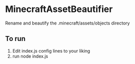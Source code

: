 # MinecraftAssetBeautifier
Rename and beautify the .minecraft/assets/objects directory

## To run
1) Edit index.js config lines to your liking
2) run node index.js
